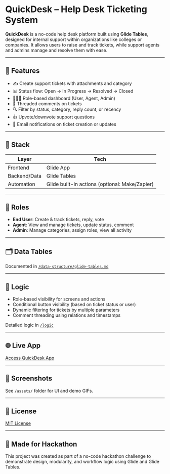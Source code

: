 # QuickDesk – Help Desk Ticketing System

**QuickDesk** is a no-code help desk platform built using **Glide Tables**, designed for internal support within organizations like colleges or companies. It allows users to raise and track tickets, while support agents and admins manage and resolve them with ease.

---

## 🎯 Features

- ✍️ Create support tickets with attachments and category
- 📊 Status flow: Open → In Progress → Resolved → Closed
- 🧑‍🤝‍🧑 Role-based dashboard (User, Agent, Admin)
- 💬 Threaded comments on tickets
- 🔍 Filter by status, category, reply count, or recency
- 👍 Upvote/downvote support questions
- 📩 Email notifications on ticket creation or updates

---

## 🧱 Stack

| Layer        | Tech         |
|--------------|--------------|
| Frontend     | Glide App    |
| Backend/Data | Glide Tables |
| Automation   | Glide built-in actions (optional: Make/Zapier) | (Yet to be implemented)

---

## 👥 Roles

- **End User**: Create & track tickets, reply, vote
- **Agent**: View and manage tickets, update status, comment
- **Admin**: Manage categories, assign roles, view all activity

---

## 🗂️ Data Tables

Documented in [`/data-structure/glide-tables.md`](./data-structure/glide-tables.md)

---

## 🧠 Logic

- Role-based visibility for screens and actions
- Conditional button visibility (based on ticket status or user)
- Dynamic filtering for tickets by multiple parameters
- Comment threading using relations and timestamps

Detailed logic in [`/logic`](./logic)

---

## 🌐 Live App

[Access QuickDesk App](https://private-mine-3240.glide.page)

---

## 📸 Screenshots

See `/assets/` folder for UI and demo GIFs.

---

## 📄 License

[MIT License](./LICENSE)

---

## 👏 Made for Hackathon

This project was created as part of a no-code hackathon challenge to demonstrate design, modularity, and workflow logic using Glide and Glide Tables.
